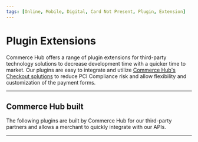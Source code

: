 ```yaml
---
tags: [Online, Mobile, Digital, Card Not Present, Plugin, Extension]
---
```


# Plugin Extensions

Commerce Hub offers a range of plugin extensions for third-party technology solutions to decrease development time with a quicker time to market. Our plugins are easy to integrate and utilize [Commerce Hub's Checkout solutions](?path=docs/Online-Mobile-Digital/Secure-Data-Capture/Secure-Data-Capture.md) to reduce PCI Compliance risk and allow flexibility and customization of the payment forms.

---

## Commerce Hub built

The following plugins are built by Commerce Hub for our third-party partners and allows a merchant to quickly integrate with our APIs.

<!-- type: row -->

<!-- type: card
title: Adobe Commerce
description: Adobe Commerce is a flexible and scalable commerce platform that lets you create personalized B2B and B2C experiences.
link: ?path=docs/Resources/Guides/Partners/Modules/Adobe.md
-->

<!-- type: row-end -->

---
